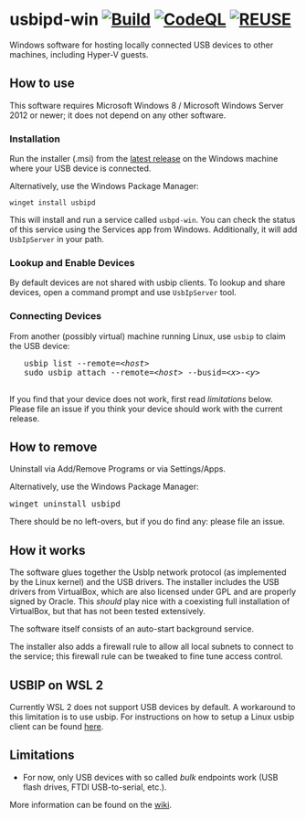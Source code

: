 <!--
SPDX-FileCopyrightText: 2020 Frans van Dorsselaer

SPDX-License-Identifier: GPL-2.0-only
-->

# usbipd-win [![Build](https://github.com/dorssel/usbipd-win/workflows/Build/badge.svg?branch=master)](https://github.com/dorssel/usbipd-win/actions?query=workflow%3ABuild+branch%3Amaster) [![CodeQL](https://github.com/dorssel/usbipd-win/workflows/CodeQL/badge.svg?branch=master)](https://github.com/dorssel/usbipd-win/actions?query=workflow%3ACodeQL+branch%3Amaster) [![REUSE](https://github.com/dorssel/usbipd-win/workflows/REUSE/badge.svg?branch=master)](https://github.com/dorssel/usbipd-win/actions?query=workflow%3AREUSE+branch%3Amaster)

Windows software for hosting locally connected USB devices to other machines, including Hyper-V guests.

## How to use

This software requires Microsoft Windows 8 / Microsoft Windows Server 2012 or newer;
it does not depend on any other software.

### Installation

Run the installer (.msi) from the <a href="https://github.com/dorssel/usbipd-win/releases/latest">latest release</a> on the Windows machine where your USB device is connected. 

Alternatively, use the Windows Package Manager:
```
winget install usbipd
```
This will install and run a service called `usbpd-win`. You can check the status of this service using the Services app from Windows. Additionally, it will add `UsbIpServer` in your path.

### Lookup and Enable Devices

By default devices are not shared with usbip clients. To lookup and share devices, open a command prompt and use `UsbIpServer` tool.

### Connecting Devices

From another (possibly virtual) machine running Linux, use `usbip` to claim the USB device:

   <pre>
   usbip list --remote=<em>&lt;host></em>
   sudo usbip attach --remote=<em>&lt;host></em> --busid=<em>&lt;x>-&lt;y></em>
   </pre>

If you find that your device does not work, first read *limitations* below.
Please file an issue if you think your device should work with the current release.

## How to remove

Uninstall via Add/Remove Programs or via Settings/Apps.

Alternatively, use the Windows Package Manager:
<pre>
winget uninstall usbipd
</pre>

There should be no left-overs, but if you do find any: please file an issue.

## How it works

The software glues together the UsbIp network protocol (as implemented by the Linux kernel) and the USB drivers.
The installer includes the USB drivers from VirtualBox, which are also licensed under GPL and are properly signed by Oracle.
This *should* play nice with a coexisting full installation of VirtualBox, but that has not been tested extensively.

The software itself consists of an auto-start background service.

The installer also adds a firewall rule to allow all local subnets to connect to the service; this firewall rule can be tweaked to fine tune access control.

## USBIP on WSL 2

Currently WSL 2 does not support USB devices by default. A workaround to this limitation is to use usbip. For instructions on how to setup a Linux usbip client can be found [here](WSL_USBIP.md).

## Limitations

- For now, only USB devices with so called *bulk* endpoints work (USB flash drives, FTDI USB-to-serial, etc.).

More information can be found on the [wiki](https://github.com/dorssel/usbipd-win/wiki).

